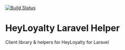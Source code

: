 [![Build Status](https://travis-ci.org/Sydgren/heyloyalty.svg?branch=develop)](https://travis-ci.org/Sydgren/heyloyalty)
# HeyLoyalty Laravel Helper
Client library & helpers for HeyLoyalty for Laravel
